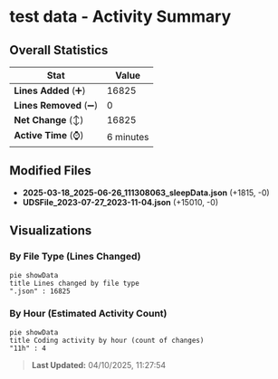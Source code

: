 # test data - Activity Summary 

## Overall Statistics

| Stat                   | Value                                                             |
| ---------------------- | ----------------------------------------------------------------- |
| **Lines Added** (➕)   | 16825                                          |
| **Lines Removed** (➖) | 0                                        |
| **Net Change** (↕)    | 16825                |
| **Active Time** (⌚)   | 6 minutes |


## Modified Files
- **2025-03-18_2025-06-26_111308063_sleepData.json** (+1815, -0)
- **UDSFile_2023-07-27_2023-11-04.json** (+15010, -0)

## Visualizations

### By File Type (Lines Changed)

```mermaid
pie showData
title Lines changed by file type
".json" : 16825
```

### By Hour (Estimated Activity Count)

```mermaid
pie showData
title Coding activity by hour (count of changes)
"11h" : 4
```


> **Last Updated:** 04/10/2025, 11:27:54